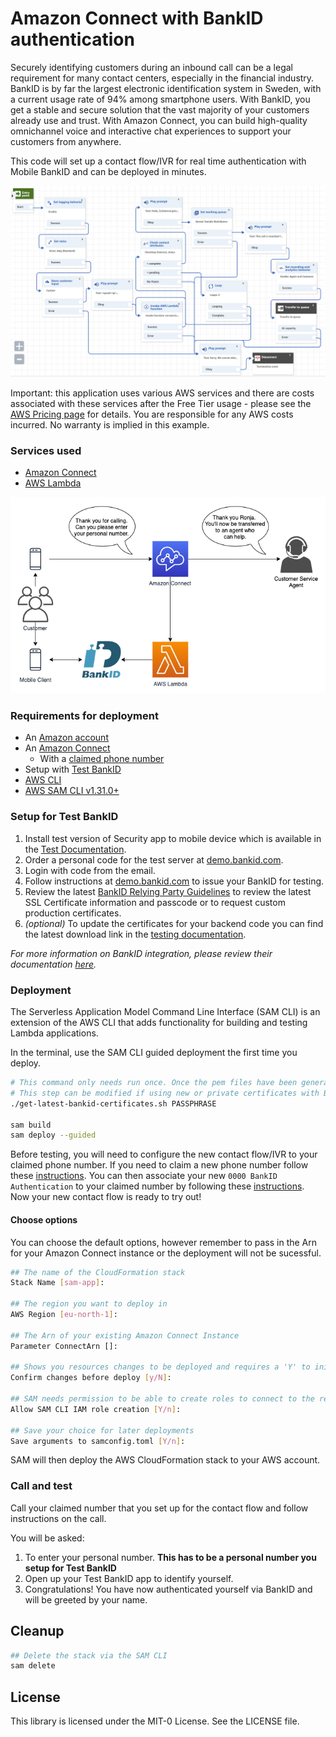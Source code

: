 # Amazon Connect with BankID authentication
Securely identifying customers during an inbound call can be a legal requirement for many contact centers, especially in the financial industry. BankID is by far the largest electronic identification system in Sweden, with a current usage rate of 94% among smartphone users. With BankID, you get a stable and secure solution that the vast majority of your customers already use and trust.
With Amazon Connect, you can build high-quality omnichannel voice and interactive chat experiences to support your customers from anywhere.

This code will set up a contact flow/IVR for real time authentication with Mobile BankID and can be deployed in minutes.

![contact flow](images/contact-flow.png)

Important: this application uses various AWS services and there are costs associated with these services after the Free Tier usage - please see the [AWS Pricing page](https://aws.amazon.com/pricing/) for details. You are responsible for any AWS costs incurred. No warranty is implied in this example.

### Services used
* [Amazon Connect](https://aws.amazon.com/connect/)
* [AWS Lambda](https://aws.amazon.com/connect/)

![architecture](images/architecture.png)

### Requirements for deployment
* An [Amazon account](https://aws.amazon.com/console/)
* An [Amazon Connect](https://docs.aws.amazon.com/connect/latest/adminguide/amazon-connect-get-started.html)
    * With a [claimed phone number](https://docs.aws.amazon.com/connect/latest/adminguide/claim-phone-number.html)
* Setup with [Test BankID](https://www.bankid.com/en/utvecklare/test)
* [AWS CLI](https://aws.amazon.com/cli/)
* [AWS SAM CLI v1.31.0+](https://docs.aws.amazon.com/serverless-application-model/latest/developerguide/serverless-sam-cli-install.html)

### Setup for Test BankID
1. Install test version of Security app to mobile device which is available in the [Test Documentation](https://www.bankid.com/en/utvecklare/test).
1. Order a personal code for the test server at [demo.bankid.com](https://demo.bankid.com/).
1. Login with code from the email.
1. Follow instructions at [demo.bankid.com](https://demo.bankid.com/) to issue your BankID for testing.
1. Review the latest [BankID Relying Party Guidelines](https://www.bankid.com/assets/bankid/rp/bankid-relying-party-guidelines-v3.6.pdf) to review the latest SSL Certificate information and passcode or to request custom production certificates.
1. _(optional)_ To update the certificates for your backend code you can find the latest download link in the [testing documentation](https://www.bankid.com/en/utvecklare/test).

_For more information on BankID integration, please review their documentation [here](https://www.bankid.com/en/utvecklare/guider)._

### Deployment
The Serverless Application Model Command Line Interface (SAM CLI) is an extension of the AWS CLI that adds functionality for building and testing Lambda applications.

In the terminal, use the SAM CLI guided deployment the first time you deploy.
```bash
# This command only needs run once. Once the pem files have been generated there's no need to run this again.
# This step can be modified if using new or private certificates with BankID
./get-latest-bankid-certificates.sh PASSPHRASE

sam build
sam deploy --guided
```

Before testing, you will need to configure the new contact flow/IVR to your claimed phone number. If you need to claim a new phone number follow these [instructions](https://docs.aws.amazon.com/connect/latest/adminguide/claim-phone-number.html). You can then associate your new `0000 BankID Authentication` to your claimed number by following these [instructions](https://docs.aws.amazon.com/connect/latest/adminguide/associate-phone-number.html).
Now your new contact flow is ready to try out!


#### Choose options
You can choose the default options, however remember to pass in the Arn for your Amazon Connect instance or the deployment will not be sucessful.

```bash
## The name of the CloudFormation stack
Stack Name [sam-app]:

## The region you want to deploy in
AWS Region [eu-north-1]:

## The Arn of your existing Amazon Connect Instance
Parameter ConnectArn []:

## Shows you resources changes to be deployed and requires a 'Y' to initiate deploy
Confirm changes before deploy [y/N]:

## SAM needs permission to be able to create roles to connect to the resources in your template
Allow SAM CLI IAM role creation [Y/n]:

## Save your choice for later deployments
Save arguments to samconfig.toml [Y/n]:
```

SAM will then deploy the AWS CloudFormation stack to your AWS account.

### Call and test
Call your claimed number that you set up for the contact flow and follow instructions on the call.

You will be asked:
1. To enter your personal number. **This has to be a personal number you setup for Test BankID**
2. Open up your Test BankID app to identify yourself.
3. Congratulations! You have now authenticated yourself via BankID and will be greeted by your name.

## Cleanup
```bash
## Delete the stack via the SAM CLI
sam delete
```

## License
This library is licensed under the MIT-0 License. See the LICENSE file.